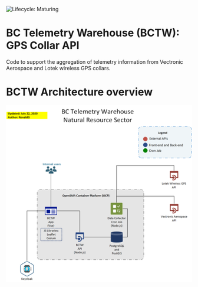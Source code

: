 ![Lifecycle: Maturing](https://img.shields.io/badge/Lifecycle-Maturing-007EC6)

# BC Telemetry Warehouse (BCTW): GPS Collar API
Code to support the aggregation of telemetry information from Vectronic Aerospace and Lotek wireless GPS collars.

# BCTW Architecture overview
![Architecture diagram](docs/BCTW_Architecture_Overview.png)
